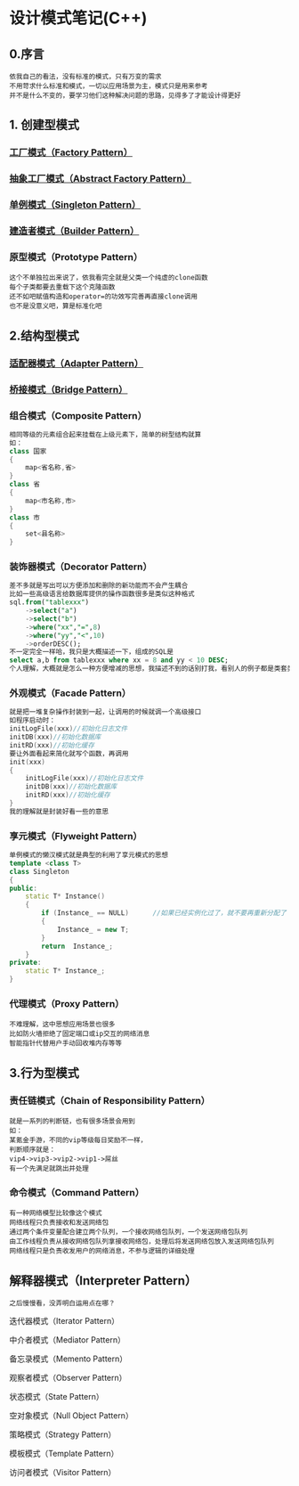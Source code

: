 # 设计模式笔记(C++)
## 0.序言
```
依我自己的看法，没有标准的模式，只有万变的需求
不用苛求什么标准和模式，一切以应用场景为主，模式只是用来参考
并不是什么不变的，要学习他们这种解决问题的思路，见得多了才能设计得更好
```

## 1. 创建型模式
### [工厂模式（Factory Pattern）](Factory.md)
### [抽象工厂模式（Abstract Factory Pattern）](AbstractFactory.md)
### [单例模式（Singleton Pattern）](Singleton.md)
### [建造者模式（Builder Pattern）](Builder.md)
### 原型模式（Prototype Pattern）
```
这个不单独拉出来说了，依我看完全就是父类一个纯虚的clone函数
每个子类都要去重载下这个克隆函数
还不如吧赋值构造和operator=的功效写完善再直接clone调用
也不是没意义吧，算是标准化吧
```

## 2.结构型模式
### [适配器模式（Adapter Pattern）](AdapterPattern.md)
### [桥接模式（Bridge Pattern）](BridgePattern.md)
### 组合模式（Composite Pattern）
``` cpp
相同等级的元素组合起来挂载在上级元素下，简单的树型结构就算
如：
class 国家
{
    map<省名称,省>
}
class 省
{
    map<市名称,市>
}
class 市
{
    set<县名称>
}
```
### 装饰器模式（Decorator Pattern）
``` sql
差不多就是写出可以方便添加和删除的新功能而不会产生耦合
比如一些高级语言给数据库提供的操作函数很多是类似这种格式
sql.from("tablexxx")
    ->select("a")
    ->select("b")
    ->where("xx","=",8)
    ->where("yy","<",10)
    ->orderDESC(); 
不一定完全一样哈，我只是大概描述一下，组成的SQL是
select a,b from tablexxx where xx = 8 and yy < 10 DESC;
个人理解，大概就是怎么一种方便增减的思想，我描述不到的话别打我，看别人的例子都是类套类，我倒觉得不怎么实用
```
### 外观模式（Facade Pattern）
``` cpp
就是把一堆复杂操作封装到一起，让调用的时候就调一个高级接口
如程序启动时：
initLogFile(xxx)//初始化日志文件
initDB(xxx)//初始化数据库
initRD(xxx)//初始化缓存
要让外面看起来简化就写个函数，再调用
init(xxx)
{
    initLogFile(xxx)//初始化日志文件
    initDB(xxx)//初始化数据库
    initRD(xxx)//初始化缓存 
}
我的理解就是封装好看一些的意思
```
### 享元模式（Flyweight Pattern）
``` cpp
单例模式的懒汉模式就是典型的利用了享元模式的思想
template <class T>
class Singleton
{
public:
    static T* Instance()
    {
        if (Instance_ == NULL)      //如果已经实例化过了，就不要再重新分配了
        {
            Instance_ = new T;
        }
        return  Instance_;
    }
private:
    static T* Instance_;
}
```
### 代理模式（Proxy Pattern）
```
不难理解，这中思想应用场景也很多
比如防火墙拒绝了固定端口或ip交互的网络消息
智能指针代替用户手动回收堆内存等等
```

## 3.行为型模式

### 责任链模式（Chain of Responsibility Pattern）
```
就是一系列的判断链，也有很多场景会用到
如：
某氪金手游，不同的vip等级每日奖励不一样，
判断顺序就是：
vip4->vip3->vip2->vip1->屌丝
有一个先满足就跳出并处理
```
### 命令模式（Command Pattern）
```
有一种网络模型比较像这个模式
网络线程只负责接收和发送网络包
通过两个条件变量配合建立两个队列，一个接收网络包队列，一个发送网络包队列
由工作线程负责从接收网络包队列拿接收网络包，处理后将发送网络包放入发送网络包队列
网络线程只是负责收发用户的网络消息，不参与逻辑的详细处理
```
## 解释器模式（Interpreter Pattern）
```
之后慢慢看，没弄明白运用点在哪？
```
迭代器模式（Iterator Pattern）

中介者模式（Mediator Pattern）

备忘录模式（Memento Pattern）

观察者模式（Observer Pattern）

状态模式（State Pattern）

空对象模式（Null Object Pattern）

策略模式（Strategy Pattern）

模板模式（Template Pattern）

访问者模式（Visitor Pattern）